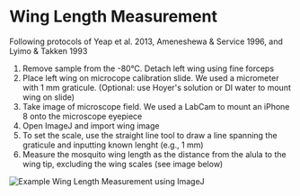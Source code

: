 # Wing Length Measurement #

Following protocols of Yeap et al. 2013, Ameneshewa & Service 1996, and Lyimo & Takken 1993

1. Remove sample from the -80°C. Detach left wing using fine forceps
2. Place left wing on microcope calibration slide. We used a micrometer with 1 mm graticule. (Optional: use Hoyer's solution or DI water to mount wing on slide)
3. Take image of microscope field. We used a LabCam to mount an iPhone 8 onto the microscope eyepiece
4. Open ImageJ and import wing image
5. To set the scale, use the straight line tool to draw a line spanning the graticule and inputting known lenght (e.g., 1 mm)
6. Measure the mosquito wing length as the distance from the alula to the wing tip, excluding the wing scales (see image below)


![Example Wing Length Measurement using ImageJ](/Images/WingLengthMeasurement_Example.png)
